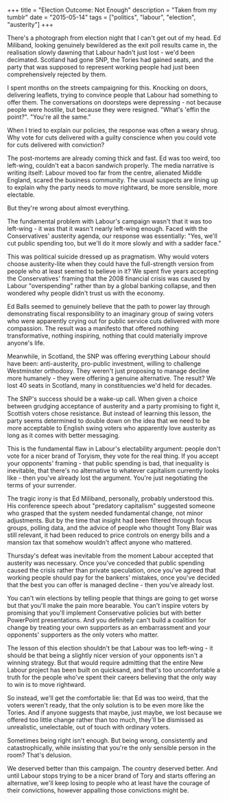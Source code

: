 +++
title = "Election Outcome: Not Enough"
description = "Taken from my tumblr"
date = "2015-05-14"
tags = ["politics", "labour", "election", "austerity"]
+++

There's a photograph from election night that I can't get out of my head. Ed Miliband, looking genuinely bewildered as the exit poll results came in, the realisation slowly dawning that Labour hadn't just lost - we'd been decimated. Scotland had gone SNP, the Tories had gained seats, and the party that was supposed to represent working people had just been comprehensively rejected by them.

I spent months on the streets campaigning for this. Knocking on doors, delivering leaflets, trying to convince people that Labour had something to offer them. The conversations on doorsteps were depressing - not because people were hostile, but because they were resigned. "What's 'effin the point?". "You're all the same." 

When I tried to explain our policies, the response was often a weary shrug. Why vote for cuts delivered with a guilty conscience when you could vote for cuts delivered with conviction?

The post-mortems are already coming thick and fast. Ed was too weird, too left-wing, couldn't eat a bacon sandwich properly. The media narrative is writing itself: Labour moved too far from the centre, alienated Middle England, scared the business community. The usual suspects are lining up to explain why the party needs to move rightward, be more sensible, more electable.

But they're wrong about almost everything.

The fundamental problem with Labour's campaign wasn't that it was too left-wing - it was that it wasn't nearly left-wing enough. Faced with the Conservatives' austerity agenda, our response was essentially: "Yes, we'll cut public spending too, but we'll do it more slowly and with a sadder face."

This was political suicide dressed up as pragmatism. Why would voters choose austerity-lite when they could have the full-strength version from people who at least seemed to believe in it? We spent five years accepting the Conservatives' framing that the 2008 financial crisis was caused by Labour "overspending" rather than by a global banking collapse, and then wondered why people didn't trust us with the economy.

Ed Balls seemed to genuinely believe that the path to power lay through demonstrating fiscal responsibility to an imaginary group of swing voters who were apparently crying out for public service cuts delivered with more compassion. The result was a manifesto that offered nothing transformative, nothing inspiring, nothing that could materially improve anyone's life.

Meanwhile, in Scotland, the SNP was offering everything Labour should have been: anti-austerity, pro-public investment, willing to challenge Westminster orthodoxy. They weren't just proposing to manage decline more humanely - they were offering a genuine alternative. The result? We lost 40 seats in Scotland, many in constituencies we'd held for decades.

The SNP's success should be a wake-up call. When given a choice between grudging acceptance of austerity and a party promising to fight it, Scottish voters chose resistance. But instead of learning this lesson, the party seems determined to double down on the idea that we need to be more acceptable to English swing voters who apparently love austerity as long as it comes with better messaging.

This is the fundamental flaw in Labour's electability argument: people don't vote for a nicer brand of Toryism, they vote for the real thing. If you accept your opponents' framing - that public spending is bad, that inequality is inevitable, that there's no alternative to whatever capitalism currently looks like - then you've already lost the argument. You're just negotiating the terms of your surrender.

The tragic irony is that Ed Miliband, personally, probably understood this. His conference speech about "predatory capitalism" suggested someone who grasped that the system needed fundamental change, not minor adjustments. But by the time that insight had been filtered through focus groups, polling data, and the advice of people who thought Tony Blair was still relevant, it had been reduced to price controls on energy bills and a mansion tax that somehow wouldn't affect anyone who mattered.

Thursday's defeat was inevitable from the moment Labour accepted that austerity was necessary. Once you've conceded that public spending caused the crisis rather than private speculation, once you've agreed that working people should pay for the bankers' mistakes, once you've decided that the best you can offer is managed decline - then you've already lost.

You can't win elections by telling people that things are going to get worse but that you'll make the pain more bearable. You can't inspire voters by promising that you'll implement Conservative policies but with better PowerPoint presentations. And you definitely can't build a coalition for change by treating your own supporters as an embarrassment and your opponents' supporters as the only voters who matter.

The lesson of this election shouldn't be that Labour was too left-wing - it should be that being a slightly nicer version of your opponents isn't a winning strategy. But that would require admitting that the entire New Labour project has been built on quicksand, and that's too uncomfortable a truth for the people who've spent their careers believing that the only way to win is to move rightward.

So instead, we'll get the comfortable lie: that Ed was too weird, that the voters weren't ready, that the only solution is to be even more like the Tories. And if anyone suggests that maybe, just maybe, we lost because we offered too little change rather than too much, they'll be dismissed as unrealistic, unelectable, out of touch with ordinary voters.

Sometimes being right isn't enough. But being wrong, consistently and catastrophically, while insisting that you're the only sensible person in the room? That's delusion.

We deserved better than this campaign. The country deserved better. And until Labour stops trying to be a nicer brand of Tory and starts offering an alternative, we'll keep losing to people who at least have the courage of their convictions, however appalling those convictions might be.